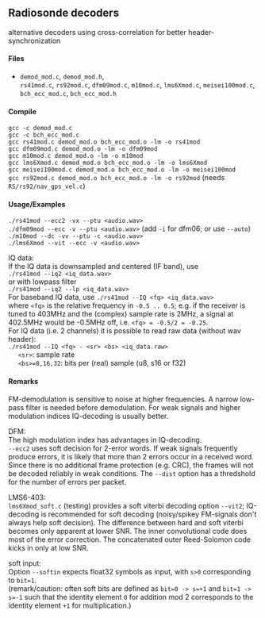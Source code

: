 
## Radiosonde decoders

alternative decoders using cross-correlation for better header-synchronization

#### Files

  * `demod_mod.c`, `demod_mod.h`, <br />
    `rs41mod.c`, `rs92mod.c`, `dfm09mod.c`, `m10mod.c`, `lms6Xmod.c`, `meisei100mod.c`, <br />
    `bch_ecc_mod.c`, `bch_ecc_mod.h`

#### Compile
  `gcc -c demod_mod.c` <br />
  `gcc -c bch_ecc_mod.c` <br />
  `gcc rs41mod.c demod_mod.o bch_ecc_mod.o -lm -o rs41mod` <br />
  `gcc dfm09mod.c demod_mod.o -lm -o dfm09mod` <br />
  `gcc m10mod.c demod_mod.o -lm -o m10mod` <br />
  `gcc lms6Xmod.c demod_mod.o bch_ecc_mod.o -lm -o lms6Xmod` <br />
  `gcc meisei100mod.c demod_mod.o bch_ecc_mod.o -lm -o meisei100mod` <br />
  `gcc rs92mod.c demod_mod.o bch_ecc_mod.o -lm -o rs92mod` (needs `RS/rs92/nav_gps_vel.c`)

#### Usage/Examples
  `./rs41mod --ecc2 -vx --ptu <audio.wav>` <br />
  `./dfm09mod --ecc -v --ptu <audio.wav>` (add `-i` for dfm06; or use `--auto`) <br />
  `./m10mod --dc -vv --ptu -c <audio.wav>` <br />
  `./lms6Xmod --vit --ecc -v <audio.wav>` <br />

  IQ data:<br />
  If the IQ data is downsampled and centered (IF band), use <br />
  `./rs41mod --iq2 <iq_data.wav>` <br />
  or with lowpass filter <br />
  `./rs41mod --iq2 --lp <iq_data.wav>` <br />
  For baseband IQ data, use
  `./rs41mod --IQ <fq> <iq_data.wav>` <br />
  where `<fq>` is the relative frequency in `-0.5 .. 0.5`;
  e.g. if the receiver is tuned to 403MHz and the (complex) sample rate is 2MHz,
  a signal at 402.5MHz would be -0.5MHz off, i.e. `<fq> = -0.5/2 = -0.25`. <br />
  For IQ data (i.e. 2 channels) it is possible to read raw data (without wav header): <br />
  `./rs41mod --IQ <fq> - <sr> <bs> <iq_data.raw>` <br />
  &nbsp;&nbsp;&nbsp;&nbsp; `<sr>`: sample rate <br />
  &nbsp;&nbsp;&nbsp;&nbsp; `<bs>=8,16,32`: bits per (real) sample (u8, s16 or f32)

#### Remarks
  FM-demodulation is sensitive to noise at higher frequencies. A narrow low-pass filter is needed before demodulation.
  For weak signals and higher modulation indices IQ-decoding is usually better.
  <br />

  DFM:<br />
  The high modulation index has advantages in IQ-decoding. <br />
  `--ecc2` uses soft decision for 2-error words. If weak signals frequently produce errors, it is likely that
  more than 2 errors occur in a received word. Since there is no additional frame protection (e.g. CRC), the
  frames will not be decoded reliably in weak conditions. The `--dist` option has a thredshold for the number
  of errors per packet.
  <br />

  LMS6-403:<br />
  `lms6Xmod_soft.c` (testing) provides a soft viterbi decoding option `--vit2`;
  IQ-decoding is recommended for soft decoding (noisy/spikey FM-signals don't always help soft decision).
  The difference between hard and soft viterbi becomes only apparent at lower SNR. The inner convolutional
  code does most of the error correction. The concatenated outer Reed-Solomon code kicks in only at low SNR.

  soft input:<br />
  Option `--softin` expects float32 symbols as input, with `s>0` corresponding to `bit=1`.<br />
  (remark/caution: often soft bits are defined as `bit=0 -> s=+1` and `bit=1 -> s=-1` such that the identity element `0`
  for addition mod 2 corresponds to the identity element `+1` for multiplication.)


